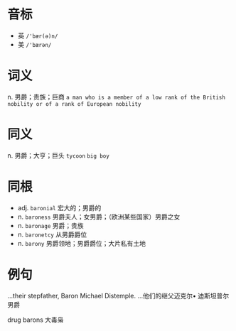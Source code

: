# 音标

- 英 `/'bær(ə)n/`
- 美 `/'bærən/`

# 词义

n. 男爵；贵族；巨商
`a man who is a member of a low rank of the British nobility or of a rank of European nobility`

# 同义

n. 男爵；大亨；巨头
`tycoon` `big boy`

# 同根

- adj. `baronial` 宏大的；男爵的
- n. `baroness` 男爵夫人；女男爵；（欧洲某些国家）男爵之女
- n. `baronage` 男爵；贵族
- n. `baronetcy` 从男爵爵位
- n. `barony` 男爵领地；男爵爵位；大片私有土地

# 例句

...their stepfather, Baron Michael Distemple.
…他们的继父迈克尔• 迪斯坦普尔男爵

drug barons
大毒枭



